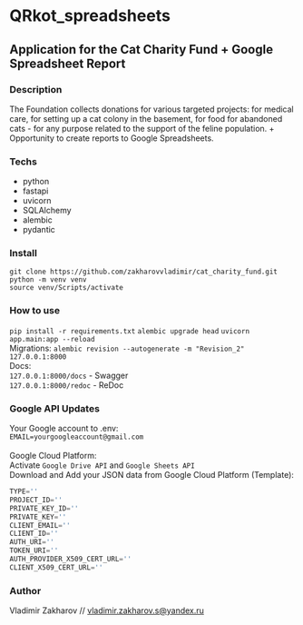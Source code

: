 # QRkot_spreadsheets

## Application for the Cat Charity Fund + Google Spreadsheet Report

### Description 

The Foundation collects donations for various targeted projects: for medical care, for setting up a cat colony in the basement, for food for abandoned cats - for any purpose related to the support of the feline population. + Opportunity to create reports to Google Spreadsheets.

### Techs

* python
* fastapi
* uvicorn
* SQLAlchemy
* alembic
* pydantic

### Install

`git clone https://github.com/zakharovvladimir/cat_charity_fund.git`<br>
`python -m venv venv`<br>
`source venv/Scripts/activate`

### How to use

`pip install -r requirements.txt`
`alembic upgrade head`
`uvicorn app.main:app --reload`<br>
Migrations: `alembic revision --autogenerate -m "Revision_2"`<br>
`127.0.0.1:8000`<br>
Docs:<br>
`127.0.0.1:8000/docs` - Swagger<br>
`127.0.0.1:8000/redoc` - ReDoc

### Google API Updates

Your Google account to .env:<br>
`EMAIL=yourgoogleaccount@gmail.com`<br>
<br>
Google Cloud Platform:<br>
Activate ```Google Drive API``` and ```Google Sheets API```<br>
Download and Add your JSON data from Google Cloud Platform (Template):<br>
```python
TYPE=''
PROJECT_ID=''
PRIVATE_KEY_ID=''
PRIVATE_KEY=''
CLIENT_EMAIL=''
CLIENT_ID=''
AUTH_URI=''
TOKEN_URI=''
AUTH_PROVIDER_X509_CERT_URL=''
CLIENT_X509_CERT_URL=''
```

### Author

Vladimir Zakharov // vladimir.zakharov.s@yandex.ru
